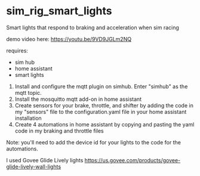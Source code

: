 # sim_rig_smart_lights
Smart lights that respond to braking and acceleration when sim racing

demo video here: 
https://youtu.be/9VD9JGLm2NQ

requires:
* sim hub
* home assistant
* smart lights

1. Install and configure the mqtt plugin on simhub. Enter "simhub" as the mqtt topic. 
2. Install the mosquitto mqtt add-on in home assistant
3. Create sensors for your brake, throttle, and shifter by adding the code in my "sensors" file to the configuration.yaml file in your home assistant installation
4. Create 4 automations in home assistant by copying and pasting the yaml code in my braking and throttle files

Note: you'll need to add the device id for your lights to the code for the automations. 

I used Govee Glide Lively lights
https://us.govee.com/products/govee-glide-lively-wall-lights
